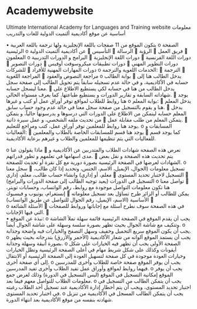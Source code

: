 # Academywebsite
Ultimate International Academy for Languages ​​and Training website
معلومات أساسية عن موقع أكاديمية ألتميت الدولية للغات والتدريب

•	يتكون الموقع من 11 صفحات باللغة الإنجليزية ولها ترجمة باللغة العربية
o	الصفحة الرئيسية
o	عن أكاديمية ألتميت الدولية
	التأسيس
	الرسالة
	الرؤية
	فريق العمل
	المعلمون
o	البرامج و الدورات التدريبية
	دورات اللغة الإنجليزية
	دورات اللغة الفرنسية
	دورات التصوير
	دورات تطبيقات ميكروسوفت أوفيس
	دورات التطوير المهني للشركات
	دورات المهارات المهنية للأفراد
o	الخدمات اللغوية والترجمة:
	الترجمة
	المراجعة اللغوية
	مراجعة النصوص والعقود
o	بوابة الطالب
	يدخل الطالب هنا إلى حسابه في الأكاديمية، و في حالة عدم تسجيله سابقاً يتم تحويل الطالب إلى صفحة سجل معنا ليسجل حسابه.
	يدخل الطالب من هنا في حسابه لكي يستطيع الاطلاع على شهاداته السابقة و تقارير الدورات و يستطيع طباعتها. كما يعرف مستواه الحالي.
	يوجد هنا روابط للطلاب لمواقع توفر أوراق عمل أو كتب و غيرها
o	بوابة المعلم:
	يدخل المعلم هنا و يقوم بالتسجيل من صفحة سجل معنا في حالة عدم وجود حساب سابق.
	يدخل المعلم حسابه ليتمكن من الاطلاع على الدورات التي درسوها و يدرسونها حالياً، و يتمكن من تحديث ملفه الشخصي، و عمل سيرة ذاتية 
	يتمكن المعلم من طلب مقابلة عمل.
	يوجد هنا روابط للمعلمين توفر أوراق عمل، كتب ومراجع للتعليم.
o	المسابقات و الفعاليات:
	يوجد هنا قسم للمسابقات الخاصة بالطلاب والمعلمين
	كما يوجد قسم للفعاليات التي يتم تنظيمها للمعلمين والطلاب و غيرهم برعاية الأكاديمية.


o	ماذا يقولون عنا
	تعرض هذه الصفحة شهادات الطلاب والمتدربين عن الأكاديمية و مدى اسهامها في تعلمهم و تطور قدراتهم.
	يتم تحديث هذه الصفحة و نقل بعض الشهادات لعرضها في الصفحة الرئيسية بصورة دورية مع كل نقرة أو تحديث للصفحة.
o	سجل معنا
	تسجيل معلومات (الجوال، الإيميل، الاسم، الجنس، وتحديد إذا كان طالب، معلم، أو إداري) وانشاء حساب طالب، معلم، إداري
	التسجيل لاختبار تحديد المستوى
	التسجيل في الدورات (يعيد توجيه الطالب إلى صفحة الدورات والبرامج)
o	تواصل معنا
	هنا تكون معلومات التواصل موجودة مع روابط، رقم الواتساب، وحسابات تويتر، إنستغرام، يوتيوب و فيسبوك
	يمكن للطالب أو الزائر طرح تساؤل بعد تسجيل معلوماته الأساسية (الاسم، الإيميل، رقم الجوال للتواصل عن طريق الواتساب)
	
o	الأسئلة الشائعة
	في هذه الصفحة سوف نطرح أسئلة مع إجاباتها وروابط للصفحات التي فيها الإجابات.
	
•	نبذة عن الموقع:
o	يجب أن يقدم الموقع في الصفحة الرئيسية قائمة سهلة تملأ الشاشة وتتكيف مع شاشة الجوال بحيث تظهر بصورة سلسة وسهلة على شاشة الجوال أيضاً.
o	يجب أن يكون الموقع سريع التحميل وخفيف وسهل التصفح والخيارات فيه واضحة وجذابة.
o	يجب أن يستمد الموقع ألوانه من شعار الأكاديمية (الأحمر والأزرق) بتدرجاته بحيث يظهر بصورة أنيقة وسهلة وجذابة.
o	الصفحة الأولى يجب أن تظهر فيه الخيارات على شكل أيقونات وكذلك على شكل شريط مهام في أعلى الصفحة الرئيسية وتظل الخيارات وخيارات العودة موجودة في كل صفحة لتسهيل العودة إلى الصفحة الرئيسية أو الانتقال إلى أي صفحة أخرى.
o	يجب أن يوفر الموقع صفحة خاصة للطلاب وأخرى للمدرسين فيهما روابط لمواقع وأوراق عمل تفيد الطلاب وأخرى تفيد المدرسين.
o	يجب أن يوفر الموقع إمكانية التسجيل في الموقع (ليس التسجيل في الدورة) وذلك لغرض جمع معلومات الطلاب للتواصل معهم فيما بعد.
o	يجب أن يتمكن الطالب من التسجيل في اختبار تحديد المستوى، ويجب أن يتم أخطار إدارة الأكاديمية عند تسجيل أحد الطلاب رغبته في اختبار تحديد المستوى.
o	يجب أن يتمكن الطالب المسجل في الأكاديمية من تنزيل شهادته بنفسه من موقع الأكاديمية بعد انتهاء الدورة.
